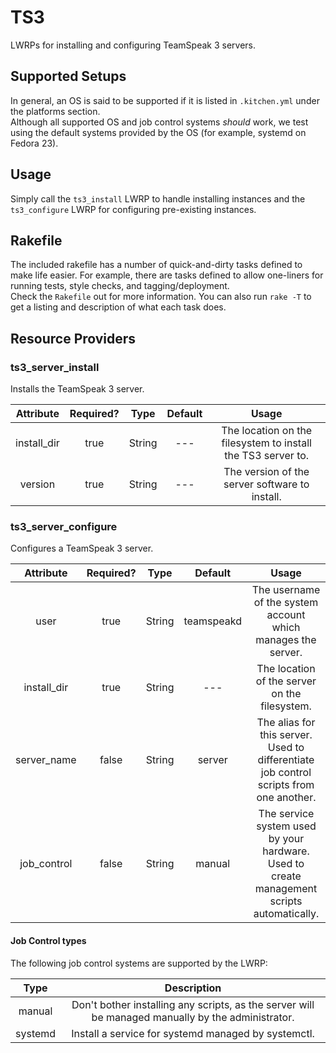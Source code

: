 # TS3
LWRPs for installing and configuring TeamSpeak 3 servers.

## Supported Setups
In general, an OS is said to be supported if it is listed in `.kitchen.yml` under the platforms section.  
Although all supported OS and job control systems _should_ work, we test using the default systems provided by the OS (for example, systemd on Fedora 23).  

## Usage
Simply call the `ts3_install` LWRP to handle installing instances and the `ts3_configure` LWRP for configuring pre-existing instances.

## Rakefile
The included rakefile has a number of quick-and-dirty tasks defined to make life easier. For example, there are tasks defined to allow one-liners for running tests, style checks, and tagging/deployment.  
Check the `Rakefile` out for more information. You can also run `rake -T` to get a listing and description of what each task does.

## Resource Providers
### ts3_server_install
Installs the TeamSpeak 3 server.

| Attribute | Required? | Type | Default | Usage |
| :-: | :-: | :-: | :-: | :-: |
| install_dir | true | String | --- | The location on the filesystem to install the TS3 server to. |
| version | true | String | --- | The version of the server software to install. |

### ts3_server_configure
Configures a TeamSpeak 3 server.

| Attribute | Required? | Type | Default | Usage |
| :-: | :-: | :-: | :-: | :-: |
| user | true | String | teamspeakd | The username of the system account which manages the server. |
| install_dir | true | String | --- | The location of the server on the filesystem. |
| server_name | false | String | server | The alias for this server. Used to differentiate job control scripts from one another. |
| job_control | false | String | manual | The service system used by your hardware. Used to create management scripts automatically. |

#### Job Control types
The following job control systems are supported by the LWRP:

| Type | Description
| :-: | :-:
| manual | Don't bother installing any scripts, as the server will be managed manually by the administrator.
| systemd | Install a service for systemd managed by systemctl.
